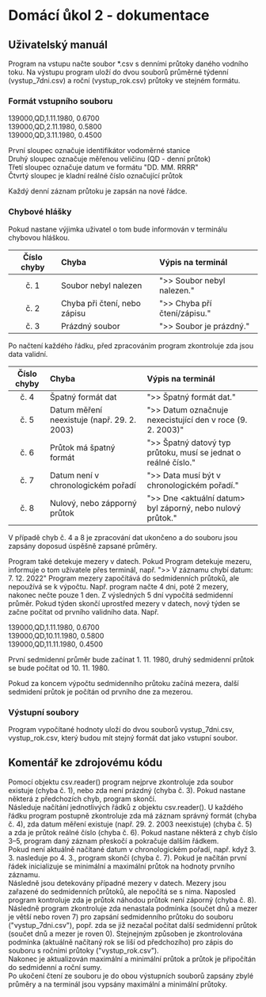 # Domácí ůkol 2 - dokumentace
## Uživatelský manuál 
Program na vstupu načte soubor *.csv s denními průtoky daného vodního toku. Na výstupu program uloží do dvou souborů průměrné týdenní (vystup_7dni.csv) a roční (vystup_rok.csv) průtoky ve stejném formátu.
### Formát vstupního souboru
139000,QD,1.11.1980,    0.6700<br/>
139000,QD,2.11.1980,    0.5800<br/>
139000,QD,3.11.1980,    0.4500<br/>

První sloupec označuje identifikátor vodoměrné stanice<br/>
Druhý sloupec označuje měřenou veličinu (QD - denní průtok)<br/>
Třetí sloupec označuje datum ve formátu "DD. MM. RRRR"<br/>
Čtvrtý sloupec je kladní reálné číslo označující průtok<br/>

Každý denní záznam průtoku je zapsán na nové řádce.
### Chybové hlášky
Pokud nastane výjimka uživatel o tom bude informován v terminálu chybovou hláškou.

|Číslo chyby|Chyba|Výpis na terminál|
|:---:|:---|:---|
|č. 1|Soubor nebyl nalezen|">> Soubor nebyl nalezen."|
|č. 2|Chyba při čtení, nebo zápisu|">> Chyba pří čtení/zápisu."|
|č. 3|Prázdný soubor|">> Soubor je prázdný."|


Po načtení každého řádku, před zpracováním program zkontroluje zda jsou data validní.

|Číslo chyby|Chyba|Výpis na terminál|
|:---:|:---|:---|
|č. 4|Špatný formát dat|">> Špatný formát dat."|
|č. 5|Datum měření neexistuje (např. 29. 2. 2003)|">> Datum označnuje nexecistující den v roce (9. 2. 2003)"|
|č. 6|Průtok má špatný formát|">> Špatný datový typ průtoku, musí se jednat o reálné číslo."|
|č. 7|Datum není v chronologickém pořadí|">> Data musí být v chronologickém pořadí."|
|č. 8|Nulový, nebo zápporný průtok|">> Dne <aktuální datum> byl záporný, nebo nulový průtok."|

V případě chyb č. 4 a 8 je zpracování dat ukončeno a do souboru jsou zapsány doposud úspěšně zapsané průměry.

Program také detekuje mezery v datech. Pokud Program detekuje mezeru, informuje o tom uživatele přes terminál, např. ">> V záznamu chybí datum: 7. 12. 2022"
Program mezery započítává do sedmidenních průtoků, ale nepoužívá se k výpočtu. Např. program načte 4 dni, poté 2 mezery, nakonec nečte pouze 1 den. Z výsledných 5 dní vypočítá sedmidenní průměr. 
Pokud týden skončí uprostřed mezery v datech, nový týden se začne počítat od prvního validního data. Např. 

139000,QD,1.11.1980,    0.6700<br/>
139000,QD,10.11.1980,   0.5800<br/>
139000,QD,11.11.1980,   0.4500<br/>

První sedmidenní průměr bude začínat 1. 11. 1980, druhý sedmidenní průtok se bude počítat od 10. 11. 1980.

Pokud za koncem výpočtu sedmidenního průtoku začíná mezera, další sedmidení průtok je počítán od prvního dne za mezerou.

### Výstupní soubory
Program vypočítané hodnoty uloží do dvou souborů vystup_7dni.csv, vystup_rok.csv, který budou mít stejný formát dat jako vstupní soubor.

## Komentář ke zdrojovému kódu
Pomocí objektu csv.reader() program nejprve zkontroluje zda soubor existuje (chyba č. 1), nebo zda není prázdný (chyba č. 3). Pokud nastane některá z předchozích chyb, program skončí.<br/>
Následuje načítání jednotlivých řádků z objektu csv.reader(). U každého řádku program postupně zkontroluje zda má záznam správný formát (chyba č. 4), zda datum měření existuje (např. 29. 2. 2003 neexistuje) (chyba č. 5) a zda je průtok reálné číslo (chyba č. 6). Pokud nastane některá z chyb číslo 3–5, program daný záznam přeskočí a pokračuje dalším řádkem.<br/>
Pokud není aktuálně načítané datum v chronologickém pořadí, např. když 3. 3. nasleduje po 4. 3., program skončí (chyba č. 7). Pokud je načítán první řádek inicializuje se minimální a maximální průtok na hodnoty prvního záznamu.<br/>
Následně jsou detekovány případné mezery v datech. Mezery jsou zařazené do sedmidenních průtoků, ale nepočítá se s nima. Naposled program kontroluje zda je průtok náhodou průtok není záporný (chyba č. 8).<br/>
Následně program zkontroluje zda nenastala podmínka (součet dnů a mezer je větší nebo roven 7) pro zapsání sedmidenního průtoku do souboru ("vystup_7dni.csv"), popř. zda se již nezačal počítat další sedmidenní průtok (součet dnů a mezer je roven 0). Stejnejným způsoben je zkontrolována podmínka (aktuálně načítaný rok se liší od předchozího) pro zápis do souboru s ročními průtoky ("vystup_rok.csv").<br/>
Nakonec je aktualizován maximální a minimální průtok a průtok je připočítán do sedmidenní a roční sumy.<br/>
Po ukočení čtení ze souboru je do obou výstupních souborů zapsány zbylé průměry a na terminál jsou vypsány maximální a minimální průtoky.<br/> 
